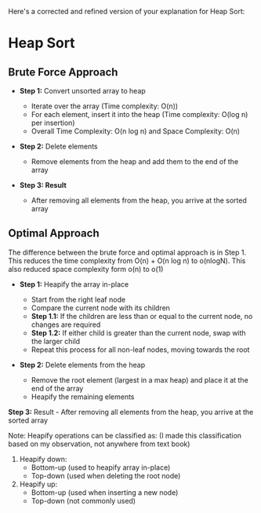 Here's a corrected and refined version of your explanation for Heap Sort:

# Heap Sort

## Brute Force Approach

- **Step 1:** Convert unsorted array to heap
    - Iterate over the array (Time complexity: O(n))
    - For each element, insert it into the heap (Time complexity: O(log n) per insertion)
    - Overall Time Complexity: O(n log n) and Space Complexity: O(n)

- **Step 2:** Delete elements
    - Remove elements from the heap and add them to the end of the array

- **Step 3: Result**
    - After removing all elements from the heap, you arrive at the sorted array

## Optimal Approach

The difference between the brute force and optimal approach is in Step 1. This reduces the time complexity from O(n) + O(n log n) to o(nlogN). This also reduced space complexity form o(n) to o(1)

- **Step 1:** Heapify the array in-place
    - Start from the right leaf node
    - Compare the current node with its children
    - **Step 1.1:** If the children are less than or equal to the current node, no changes are required
    - **Step 1.2:** If either child is greater than the current node, swap with the larger child
    - Repeat this process for all non-leaf nodes, moving towards the root

- **Step 2:** Delete elements from the heap
    - Remove the root element (largest in a max heap) and place it at the end of the array
    - Heapify the remaining elements

**Step 3:** Result
    - After removing all elements from the heap, you arrive at the sorted array

Note: Heapify operations can be classified as: (I made this classification based on my observation, not anywhere from text book)
1. Heapify down:
   - Bottom-up (used to heapify array in-place)
   - Top-down (used when deleting the root node)
2. Heapify up:
   - Bottom-up (used when inserting a new node)
   - Top-down (not commonly used)